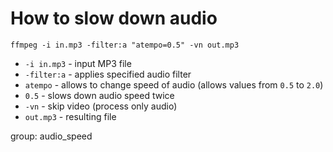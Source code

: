 # How to slow down audio

```ffmpeg
ffmpeg -i in.mp3 -filter:a "atempo=0.5" -vn out.mp3
```

- `-i in.mp3` - input MP3 file
- `-filter:a` - applies specified audio filter
- `atempo` - allows to change speed of audio (allows values from `0.5` to `2.0`)
- `0.5` - slows down audio speed twice
- `-vn` - skip video (process only audio)
- `out.mp3` - resulting file

group: audio_speed


